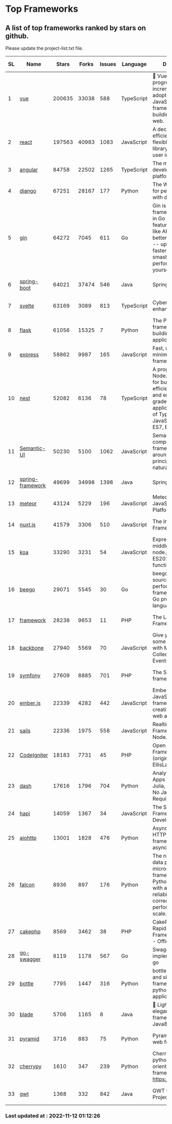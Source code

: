 # Top Frameworks
## A list of top frameworks ranked by stars on github.  
Please update the project-list.txt file.

| SL| Name  | Stars| Forks| Issues | Language | Description | Last Commit |
| --| ------| -----| ---- | ------ | -------- | ----------- | ----------- |
| 1 | [vue](https://github.com/vuejs/vue) | 200635 | 33038 | 588 | TypeScript | 🖖 Vue.js is a progressive, incrementally-adoptable JavaScript framework for building UI on the web. | 2022-11-09 12:39:52 |
| 2 | [react](https://github.com/facebook/react) | 197563 | 40983 | 1083 | JavaScript | A declarative, efficient, and flexible JavaScript library for building user interfaces. | 2022-11-11 20:18:06 |
| 3 | [angular](https://github.com/angular/angular) | 84758 | 22502 | 1265 | TypeScript | The modern web developer’s platform | 2022-11-11 23:47:03 |
| 4 | [django](https://github.com/django/django) | 67251 | 28167 | 177 | Python | The Web framework for perfectionists with deadlines. | 2022-11-11 08:35:13 |
| 5 | [gin](https://github.com/gin-gonic/gin) | 64272 | 7045 | 611 | Go | Gin is a HTTP web framework written in Go (Golang). It features a Martini-like API with much better performance -- up to 40 times faster. If you need smashing performance, get yourself some Gin. | 2022-11-09 06:50:46 |
| 6 | [spring-boot](https://github.com/spring-projects/spring-boot) | 64021 | 37474 | 546 | Java | Spring Boot | 2022-11-11 17:31:10 |
| 7 | [svelte](https://github.com/sveltejs/svelte) | 63169 | 3089 | 813 | TypeScript | Cybernetically enhanced web apps | 2022-11-10 14:15:07 |
| 8 | [flask](https://github.com/pallets/flask) | 61056 | 15325 | 7 | Python | The Python micro framework for building web applications. | 2022-10-30 14:55:51 |
| 9 | [express](https://github.com/expressjs/express) | 58862 | 9987 | 165 | JavaScript | Fast, unopinionated, minimalist web framework for node. | 2022-10-08 20:11:42 |
| 10 | [nest](https://github.com/nestjs/nest) | 52082 | 6136 | 78 | TypeScript | A progressive Node.js framework for building efficient, scalable, and enterprise-grade server-side applications on top of TypeScript & JavaScript (ES6, ES7, ES8) 🚀 | 2022-11-10 09:59:51 |
| 11 | [Semantic-UI](https://github.com/Semantic-Org/Semantic-UI) | 50230 | 5100 | 1062 | JavaScript | Semantic is a UI component framework based around useful principles from natural language. | 2022-10-06 20:02:37 |
| 12 | [spring-framework](https://github.com/spring-projects/spring-framework) | 49699 | 34998 | 1398 | Java | Spring Framework | 2022-11-11 16:12:28 |
| 13 | [meteor](https://github.com/meteor/meteor) | 43124 | 5229 | 196 | JavaScript | Meteor, the JavaScript App Platform | 2022-11-04 12:29:15 |
| 14 | [nuxt.js](https://github.com/nuxt/nuxt.js) | 41579 | 3306 | 510 | JavaScript | The Intuitive Vue(2) Framework | 2022-09-05 13:31:52 |
| 15 | [koa](https://github.com/koajs/koa) | 33290 | 3231 | 54 | JavaScript | Expressive middleware for node.js using ES2017 async functions | 2022-10-25 16:21:44 |
| 16 | [beego](https://github.com/beego/beego) | 29071 | 5545 | 30 | Go | beego is an open-source, high-performance web framework for the Go programming language. | 2022-11-10 10:22:37 |
| 17 | [framework](https://github.com/laravel/framework) | 28238 | 9653 | 11 | PHP | The Laravel Framework. | 2022-11-11 16:14:42 |
| 18 | [backbone](https://github.com/jashkenas/backbone) | 27940 | 5569 | 70 | JavaScript | Give your JS App some Backbone with Models, Views, Collections, and Events | 2022-08-23 08:30:45 |
| 19 | [symfony](https://github.com/symfony/symfony) | 27609 | 8885 | 701 | PHP | The Symfony PHP framework | 2022-11-11 07:12:32 |
| 20 | [ember.js](https://github.com/emberjs/ember.js) | 22339 | 4282 | 442 | JavaScript | Ember.js - A JavaScript framework for creating ambitious web applications | 2022-11-11 03:33:41 |
| 21 | [sails](https://github.com/balderdashy/sails) | 22336 | 1975 | 558 | JavaScript | Realtime MVC Framework for Node.js | 2022-09-02 20:00:35 |
| 22 | [CodeIgniter](https://github.com/bcit-ci/CodeIgniter) | 18183 | 7731 | 45 | PHP | Open Source PHP Framework (originally from EllisLab) | 2022-11-06 14:05:57 |
| 23 | [dash](https://github.com/plotly/dash) | 17616 | 1796 | 704 | Python | Analytical Web Apps for Python, R, Julia, and Jupyter. No JavaScript Required. | 2022-11-07 15:13:24 |
| 24 | [hapi](https://github.com/hapijs/hapi) | 14059 | 1367 | 34 | JavaScript | The Simple, Secure Framework Developers Trust | 2022-11-09 04:11:28 |
| 25 | [aiohttp](https://github.com/aio-libs/aiohttp) | 13001 | 1828 | 476 | Python | Asynchronous HTTP client/server framework for asyncio and Python | 2022-11-10 19:27:48 |
| 26 | [falcon](https://github.com/falconry/falcon) | 8936 | 897 | 176 | Python | The no-magic web data plane API and microservices framework for Python developers, with a focus on reliability, correctness, and performance at scale. | 2022-11-05 09:05:32 |
| 27 | [cakephp](https://github.com/cakephp/cakephp) | 8569 | 3462 | 38 | PHP | CakePHP: The Rapid Development Framework for PHP - Official Repository | 2022-11-06 06:51:48 |
| 28 | [go-swagger](https://github.com/go-swagger/go-swagger) | 8119 | 1178 | 567 | Go | Swagger 2.0 implementation for go | 2022-11-05 22:08:10 |
| 29 | [bottle](https://github.com/bottlepy/bottle) | 7795 | 1447 | 316 | Python | bottle.py is a fast and simple micro-framework for python web-applications. | 2022-09-05 15:24:52 |
| 30 | [blade](https://github.com/lets-blade/blade) | 5706 | 1165 | 8 | Java | :rocket: Lightning fast and elegant mvc framework for Java8 | 2022-05-10 12:38:06 |
| 31 | [pyramid](https://github.com/Pylons/pyramid) | 3716 | 883 | 75 | Python | Pyramid - A Python web framework | 2022-09-29 23:22:56 |
| 32 | [cherrypy](https://github.com/cherrypy/cherrypy) | 1610 | 347 | 239 | Python | CherryPy is a pythonic, object-oriented HTTP framework.      https://cherrypy.dev | 2022-07-17 20:36:25 |
| 33 | [gwt](https://github.com/gwtproject/gwt) | 1368 | 332 | 842 | Java | GWT Open Source Project | 2022-07-26 22:23:28 |

### Last updated at : 2022-11-12 01:12:26
